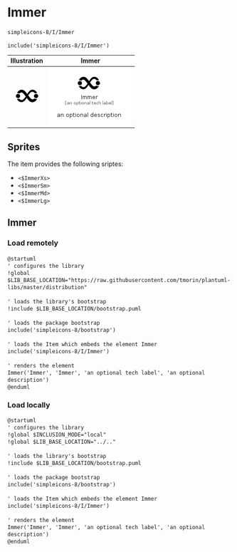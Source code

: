 # Immer


```text
simpleicons-8/I/Immer
```

```text
include('simpleicons-8/I/Immer')
```



| Illustration | Immer |
| :---: | :---: |
| ![illustration for Illustration](../../simpleicons-8/I/Immer.png) | ![illustration for Immer](../../simpleicons-8/I/Immer.Local.png) |



## Sprites
The item provides the following sriptes:

- `<$ImmerXs>`
- `<$ImmerSm>`
- `<$ImmerMd>`
- `<$ImmerLg>`





## Immer

### Load remotely
```plantuml
@startuml
' configures the library
!global $LIB_BASE_LOCATION="https://raw.githubusercontent.com/tmorin/plantuml-libs/master/distribution"

' loads the library's bootstrap
!include $LIB_BASE_LOCATION/bootstrap.puml

' loads the package bootstrap
include('simpleicons-8/bootstrap')

' loads the Item which embeds the element Immer
include('simpleicons-8/I/Immer')

' renders the element
Immer('Immer', 'Immer', 'an optional tech label', 'an optional description')
@enduml
```

### Load locally
```plantuml
@startuml
' configures the library
!global $INCLUSION_MODE="local"
!global $LIB_BASE_LOCATION="../.."

' loads the library's bootstrap
!include $LIB_BASE_LOCATION/bootstrap.puml

' loads the package bootstrap
include('simpleicons-8/bootstrap')

' loads the Item which embeds the element Immer
include('simpleicons-8/I/Immer')

' renders the element
Immer('Immer', 'Immer', 'an optional tech label', 'an optional description')
@enduml
```

